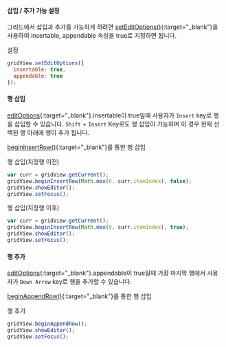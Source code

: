 #### 삽입 / 추가 가능 설정
그리드에서 삽입과 추가를 가능하게 하려면 [setEditOptions()](http://help.realgrid.com/api/GridBase/setEditOptions/){:target="_blank"}을 사용하여 insertable, appendable 속성을 true로 지정하면 됩니다.

<a class="btn primary small round lowercase" id="btnSetEditOptions">설정</a>

```js
gridView.setEditOptions({
  insertable: true,
  appendable: true  
});
```

#### 행 삽입   
[editOptions](http://help.realgrid.com/api/types/EditOptions/){:target="_blank"}.insertable이 true일때 사용자가 `Insert` key로 행을 삽입할 수 있습니다. `Shift` + `Insert` Key로도 행 삽입이 가능하며 이 경우 현재 선택된 행 아래에 행이 추가 됩니다.   

[beginInsertRow()](http://help.realgrid.com/api/GridView/beginInsertRow/){:target="_blank"}를 통한 행 삽입   

<a class="btn primary small round lowercase" id="btnBeginInsertRow">행 삽입(지정행 이전)</a>

```js
var curr = gridView.getCurrent();
gridView.beginInsertRow(Math.max(0, curr.itemIndex), false);
gridView.showEditor();
gridView.setFocus();
```

<a class="btn primary small round lowercase" id="btnBeginInsertRowShift">행 삽입(지정행 이후)</a>

```js
var curr = gridView.getCurrent();
gridView.beginInsertRow(Math.max(0, curr.itemIndex), true);
gridView.showEditor();
gridView.setFocus();
```

#### 행 추가   
[editOptions](http://help.realgrid.com/api/types/EditOptions/){:target="_blank"}.appendable이 true일때 가장 마지막 행에서 사용자가 `Down Arrow` key로 행을 추가할 수 있습니다.

[beginAppendRow()](http://help.realgrid.com/api/GridView/beginAppendRow/){:target="_blank"}를 통한 행 삽입   

<a class="btn primary small round lowercase" id="btnBeginAppendRow">행 추가</a>

```js
gridView.beginAppendRow();
gridView.showEditor();
gridView.setFocus();
```

<script>

  $('#btnSetEditOptions').click(function() {
    gridView.setEditOptions({
      insertable: true,
      appendable: true  
    });
  });

  $('#btnBeginInsertRow').click(function() {
    var curr = gridView.getCurrent();
    gridView.beginInsertRow(Math.max(0, curr.itemIndex));
    gridView.showEditor();
    gridView.setFocus();
  });

  $('#btnBeginInsertRowShift').click(function() {
    var curr = gridView.getCurrent();
    gridView.beginInsertRow(Math.max(0, curr.itemIndex), true);
    gridView.showEditor();
    gridView.setFocus();
  });

  $('#btnBeginAppendRow').click(function() {
    gridView.beginAppendRow();
    gridView.showEditor();
    gridView.setFocus();
  });

</script>
